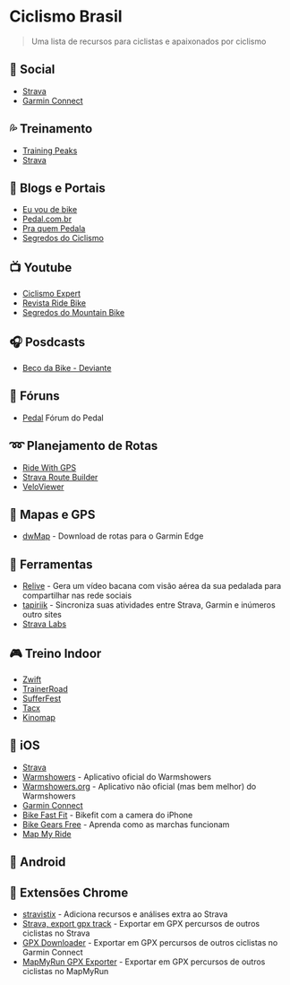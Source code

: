 # Ciclismo Brasil
> Uma lista de recursos para ciclistas e apaixonados por ciclismo

## :beers: Social
* [Strava](https://strava.com)
* [Garmin Connect](https://connect.garmin.com/) 

## :sweat_drops: Treinamento
* [Training Peaks](https://www.trainingpeaks.com/)
* [Strava](https://strava.com)

## :newspaper: Blogs e Portais
* [Eu vou de bike](http://www.euvoudebike.com/)
* [Pedal.com.br](https://www.pedal.com.br/)
* [Pra quem Pedala](http://www.praquempedala.com.br)
* [Segredos do Ciclismo](https://segredosdociclismo.com/blog/)

## :tv: Youtube
* [Ciclismo Expert](https://www.youtube.com/channel/UCxGhWcTwtLEY7V2-yZpp1_w)
* [Revista Ride Bike](https://www.youtube.com/channel/UCaA5e9PJXY3Ci57AP96OUWg)
* [Segredos do Mountain Bike](https://www.youtube.com/channel/UCHX1x5Zw3sVEZKH8Q9CunFg)

## :headphones: Posdcasts
* [Beco da Bike - Deviante](http://www.deviante.com.br/podcasts/beco-da-bike/)

## :notebook: Fóruns
* [Pedal](https://www.pedal.com.br/forum/forums.html) Fórum do Pedal

## :loop: Planejamento de Rotas
* [Ride With GPS](https://ridewithgps.com/)
* [Strava Route Builder](https://www.strava.com/routes/new)
* [VeloViewer](https://veloviewer.com/)

## :satellite: Mapas e GPS
* [dwMap](https://dynamic.watch/) - Download de rotas para o Garmin Edge

## :wrench: Ferramentas
* [Relive](https://www.relive.cc/) - Gera um vídeo bacana com visão aérea da sua pedalada para compartilhar nas rede sociais
* [tapiriik](https://tapiriik.com/) - Sincroniza suas atividades entre Strava, Garmin e inúmeros outro sites
* [Strava Labs](http://labs.strava.com/)

## :video_game: Treino Indoor
* [Zwift](https://zwift.com/)
* [TrainerRoad](https://www.trainerroad.com/)
* [SufferFest](https://thesufferfest.com/)
* [Tacx](https://tacx.com/product/tacx-training-app/)
* [Kinomap](https://www.kinomap.com/apps/trainer)

## :iphone: iOS
* [Strava](https://itunes.apple.com/us/app/strava-running-and-cycling-gps/id426826309?mt=8) 
* [Warmshowers](https://itunes.apple.com/us/app/warmshowers/id359056872?mt=8) - Aplicativo oficial do Warmshowers
* [Warmshowers.org](https://itunes.apple.com/us/app/warmshowers-org/id1135174836?mt=8) - Aplicativo não oficial (mas bem melhor) do Warmshowers
* [Garmin Connect](https://itunes.apple.com/sg/app/garmin-connect-mobile/id583446403?mt=8)
* [Bike Fast Fit](https://itunes.apple.com/sg/app/bike-fast-fit/id710935084?mt=8) - Bikefit com a camera do iPhone
* [Bike Gears Free](https://itunes.apple.com/us/app/bike-gears-free-bike-gear-calculator-free-cycling-gear/id527344926?mt=8) - Aprenda como as marchas funcionam
* [Map My Ride](https://itunes.apple.com/us/app/map-my-ride-gps-cycling-route-tracker/id292223170?mt=8)

## :iphone: Android

## :hammer: Extensões Chrome
* [stravistix](http://thomaschampagne.github.io/stravistix/) - Adiciona recursos e análises extra ao Strava
* [Strava, export gpx track](https://chrome.google.com/webstore/detail/strava-export-gpx-track/kdemfmhkoncmbcphejembfngiihppkei) - Exportar em GPX percursos de outros ciclistas no Strava
* [GPX Downloader](https://chrome.google.com/webstore/detail/gpx-downloader/dpamipdfplcigmapcdgckimdgpgjidcl) - Exportar em GPX percursos de outros ciclistas no Garmin Connect
* [MapMyRun GPX Exporter](https://chrome.google.com/webstore/detail/mapmyrun-gpx-exporter/ojchmmlabomgmkpaelangjgilencigcg) - Exportar em GPX percursos de outros ciclistas no MapMyRun
